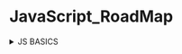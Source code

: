 # JavaScript_RoadMap

<details>
<summary>JS BASICS</summary>
<p>

#### JS BASICS

- Syntax
- Variable
- String
- Methods
- DataType
- if...else
- Operators
- Date & Time
- Loops

</p>
</details>
 

